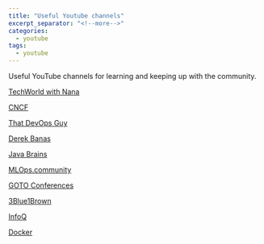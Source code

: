 ```yaml
---
title: "Useful Youtube channels"
excerpt_separator: "<!--more-->"
categories:
  - youtube
tags:
  - youtube
---
```


Useful YouTube channels for learning and keeping up with the community.


[TechWorld with Nana](https://www.youtube.com/c/TechWorldwithNana)

[CNCF](https://www.youtube.com/c/cloudnativefdn)

[That DevOps Guy](https://www.youtube.com/c/MarcelDempers)

<!--more-->

[Derek Banas](https://www.youtube.com/c/derekbanas)

[Java Brains](https://www.youtube.com/user/koushks)

[MLOps.community](https://www.youtube.com/c/MLOpscommunity)

[GOTO Conferences](https://www.youtube.com/user/gotoconferences)

[3Blue1Brown](https://www.youtube.com/c/3blue1brown)

[InfoQ](https://www.youtube.com/nctv)

[Docker](https://www.youtube.com/c/DockerIo)
